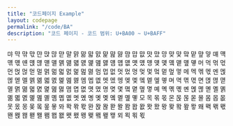 ```yaml
---
title: "코드페이지 Example"
layout: codepage
permalink: "/code/BA"
description: "코드 페이지 - 코드 범위: U+BA00 ~ U+BAFF"
---
```


<span class="character">먀</span>
<span class="character">먁</span>
<span class="character">먂</span>
<span class="character">먃</span>
<span class="character">먄</span>
<span class="character">먅</span>
<span class="character">먆</span>
<span class="character">먇</span>
<span class="character">먈</span>
<span class="character">먉</span>
<span class="character">먊</span>
<span class="character">먋</span>
<span class="character">먌</span>
<span class="character">먍</span>
<span class="character">먎</span>
<span class="character">먏</span>
<span class="character">먐</span>
<span class="character">먑</span>
<span class="character">먒</span>
<span class="character">먓</span>
<span class="character">먔</span>
<span class="character">먕</span>
<span class="character">먖</span>
<span class="character">먗</span>
<span class="character">먘</span>
<span class="character">먙</span>
<span class="character">먚</span>
<span class="character">먛</span>
<span class="character">먜</span>
<span class="character">먝</span>
<span class="character">먞</span>
<span class="character">먟</span>
<span class="character">먠</span>
<span class="character">먡</span>
<span class="character">먢</span>
<span class="character">먣</span>
<span class="character">먤</span>
<span class="character">먥</span>
<span class="character">먦</span>
<span class="character">먧</span>
<span class="character">먨</span>
<span class="character">먩</span>
<span class="character">먪</span>
<span class="character">먫</span>
<span class="character">먬</span>
<span class="character">먭</span>
<span class="character">먮</span>
<span class="character">먯</span>
<span class="character">먰</span>
<span class="character">먱</span>
<span class="character">먲</span>
<span class="character">먳</span>
<span class="character">먴</span>
<span class="character">먵</span>
<span class="character">먶</span>
<span class="character">먷</span>
<span class="character">머</span>
<span class="character">먹</span>
<span class="character">먺</span>
<span class="character">먻</span>
<span class="character">먼</span>
<span class="character">먽</span>
<span class="character">먾</span>
<span class="character">먿</span>
<span class="character">멀</span>
<span class="character">멁</span>
<span class="character">멂</span>
<span class="character">멃</span>
<span class="character">멄</span>
<span class="character">멅</span>
<span class="character">멆</span>
<span class="character">멇</span>
<span class="character">멈</span>
<span class="character">멉</span>
<span class="character">멊</span>
<span class="character">멋</span>
<span class="character">멌</span>
<span class="character">멍</span>
<span class="character">멎</span>
<span class="character">멏</span>
<span class="character">멐</span>
<span class="character">멑</span>
<span class="character">멒</span>
<span class="character">멓</span>
<span class="character">메</span>
<span class="character">멕</span>
<span class="character">멖</span>
<span class="character">멗</span>
<span class="character">멘</span>
<span class="character">멙</span>
<span class="character">멚</span>
<span class="character">멛</span>
<span class="character">멜</span>
<span class="character">멝</span>
<span class="character">멞</span>
<span class="character">멟</span>
<span class="character">멠</span>
<span class="character">멡</span>
<span class="character">멢</span>
<span class="character">멣</span>
<span class="character">멤</span>
<span class="character">멥</span>
<span class="character">멦</span>
<span class="character">멧</span>
<span class="character">멨</span>
<span class="character">멩</span>
<span class="character">멪</span>
<span class="character">멫</span>
<span class="character">멬</span>
<span class="character">멭</span>
<span class="character">멮</span>
<span class="character">멯</span>
<span class="character">며</span>
<span class="character">멱</span>
<span class="character">멲</span>
<span class="character">멳</span>
<span class="character">면</span>
<span class="character">멵</span>
<span class="character">멶</span>
<span class="character">멷</span>
<span class="character">멸</span>
<span class="character">멹</span>
<span class="character">멺</span>
<span class="character">멻</span>
<span class="character">멼</span>
<span class="character">멽</span>
<span class="character">멾</span>
<span class="character">멿</span>
<span class="character">몀</span>
<span class="character">몁</span>
<span class="character">몂</span>
<span class="character">몃</span>
<span class="character">몄</span>
<span class="character">명</span>
<span class="character">몆</span>
<span class="character">몇</span>
<span class="character">몈</span>
<span class="character">몉</span>
<span class="character">몊</span>
<span class="character">몋</span>
<span class="character">몌</span>
<span class="character">몍</span>
<span class="character">몎</span>
<span class="character">몏</span>
<span class="character">몐</span>
<span class="character">몑</span>
<span class="character">몒</span>
<span class="character">몓</span>
<span class="character">몔</span>
<span class="character">몕</span>
<span class="character">몖</span>
<span class="character">몗</span>
<span class="character">몘</span>
<span class="character">몙</span>
<span class="character">몚</span>
<span class="character">몛</span>
<span class="character">몜</span>
<span class="character">몝</span>
<span class="character">몞</span>
<span class="character">몟</span>
<span class="character">몠</span>
<span class="character">몡</span>
<span class="character">몢</span>
<span class="character">몣</span>
<span class="character">몤</span>
<span class="character">몥</span>
<span class="character">몦</span>
<span class="character">몧</span>
<span class="character">모</span>
<span class="character">목</span>
<span class="character">몪</span>
<span class="character">몫</span>
<span class="character">몬</span>
<span class="character">몭</span>
<span class="character">몮</span>
<span class="character">몯</span>
<span class="character">몰</span>
<span class="code tofu"></span>
<span class="code tofu"></span>
<span class="code tofu"></span>
<span class="code tofu"></span>
<span class="code tofu"></span>
<span class="code tofu"></span>
<span class="code tofu"></span>
<span class="character">몸</span>
<span class="character">몹</span>
<span class="character">몺</span>
<span class="character">못</span>
<span class="character">몼</span>
<span class="character">몽</span>
<span class="character">몾</span>
<span class="code tofu"></span>
<span class="character">뫀</span>
<span class="code tofu"></span>
<span class="character">뫂</span>
<span class="character">뫃</span>
<span class="character">뫄</span>
<span class="character">뫅</span>
<span class="character">뫆</span>
<span class="character">뫇</span>
<span class="character">뫈</span>
<span class="character">뫉</span>
<span class="character">뫊</span>
<span class="character">뫋</span>
<span class="character">뫌</span>
<span class="code tofu"></span>
<span class="code tofu"></span>
<span class="code tofu"></span>
<span class="code tofu"></span>
<span class="code tofu"></span>
<span class="code tofu"></span>
<span class="code tofu"></span>
<span class="character">뫔</span>
<span class="character">뫕</span>
<span class="character">뫖</span>
<span class="character">뫗</span>
<span class="character">뫘</span>
<span class="character">뫙</span>
<span class="character">뫚</span>
<span class="code tofu"></span>
<span class="character">뫜</span>
<span class="code tofu"></span>
<span class="character">뫞</span>
<span class="character">뫟</span>
<span class="character">뫠</span>
<span class="character">뫡</span>
<span class="character">뫢</span>
<span class="character">뫣</span>
<span class="character">뫤</span>
<span class="character">뫥</span>
<span class="character">뫦</span>
<span class="character">뫧</span>
<span class="character">뫨</span>
<span class="code tofu"></span>
<span class="code tofu"></span>
<span class="code tofu"></span>
<span class="code tofu"></span>
<span class="code tofu"></span>
<span class="code tofu"></span>
<span class="code tofu"></span>
<span class="character">뫰</span>
<span class="character">뫱</span>
<span class="character">뫲</span>
<span class="character">뫳</span>
<span class="character">뫴</span>
<span class="character">뫵</span>
<span class="character">뫶</span>
<span class="code tofu"></span>
<span class="character">뫸</span>
<span class="code tofu"></span>
<span class="character">뫺</span>
<span class="character">뫻</span>
<span class="character">뫼</span>
<span class="character">뫽</span>
<span class="character">뫾</span>
<span class="character">뫿</span>